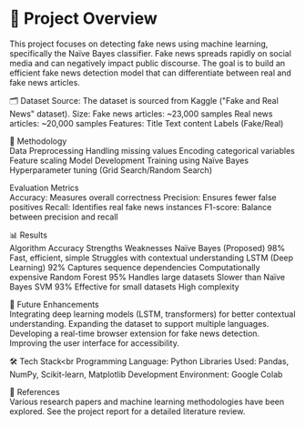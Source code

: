 # 📌 Project Overview<br>
This project focuses on detecting fake news using machine learning, specifically the Naïve Bayes classifier. Fake news spreads rapidly on social media and can negatively impact public discourse. The goal is to build an efficient fake news detection model that can differentiate between real and fake news articles.

🗂️ Dataset Source:  The dataset is sourced from Kaggle ("Fake and Real News" dataset).
Size:
Fake news articles: ~23,000 samples
Real news articles: ~20,000 samples
Features:
Title
Text content
Labels (Fake/Real)

🔧 Methodology<br>
Data Preprocessing
Handling missing values
Encoding categorical variables
Feature scaling
Model Development
Training using Naïve Bayes
Hyperparameter tuning (Grid Search/Random Search)

Evaluation Metrics<br>
Accuracy: Measures overall correctness
Precision: Ensures fewer false positives
Recall: Identifies real fake news instances
F1-score: Balance between precision and recall

📊 Results<br>
Algorithm	Accuracy	Strengths	Weaknesses
Naïve Bayes (Proposed)	98%	Fast, efficient, simple	Struggles with contextual understanding
LSTM (Deep Learning)	92%	Captures sequence dependencies	Computationally expensive
Random Forest	95%	Handles large datasets	Slower than Naïve Bayes
SVM	93%	Effective for small datasets	High complexity

🚀 Future Enhancements <br>
Integrating deep learning models (LSTM, transformers) for better contextual understanding.
Expanding the dataset to support multiple languages.
Developing a real-time browser extension for fake news detection.
Improving the user interface for accessibility.

🛠️ Tech Stack<br
Programming Language: Python
Libraries Used: Pandas, NumPy, Scikit-learn, Matplotlib
Development Environment: Google Colab

📜 References<br>
Various research papers and machine learning methodologies have been explored. See the project report for a detailed literature review.
